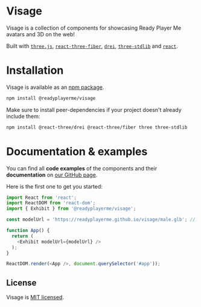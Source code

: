 # Visage
Visage is a collection of components for showcasing Ready Player Me avatars and 3D on the web!

Built with [`three.js`](https://github.com/mrdoob/three.js), [`react-three-fiber`](https://github.com/pmndrs/react-three-fiber), [`drei`](https://github.com/pmndrs/drei), [`three-stdlib`](https://github.com/pmndrs/three-stdlib) and [`react`](https://github.com/facebook/react/).

# Installation

Visage is available as an [npm package](https://www.npmjs.com/package/@readyplayerme/visage).
```sh
npm install @readyplayerme/visage
```

Make sure to install peer-dependencies if your project doesn't already include them:
```sh
npm install @react-three/drei @react-three/fiber three three-stdlib
```

# Documentation & examples

You can find all **code examples** of the components and their **documentation** on [our GitHub page](https://readyplayerme.github.io/visage/).

Here is the first one to get you started:
```typescript jsx
import React from 'react';
import ReactDOM from 'react-dom';
import { Exhibit } from '@readyplayerme/visage';

const modelUrl = 'https://readyplayerme.github.io/visage/male.glb'; // this can be a relative or absolute URL

function App() {
  return (
    <Exhibit modelUrl={modelUrl} />
  );
}

ReactDOM.render(<App />, document.querySelector('#app'));
```

## License

Visage is [MIT licensed](./LICENSE).
